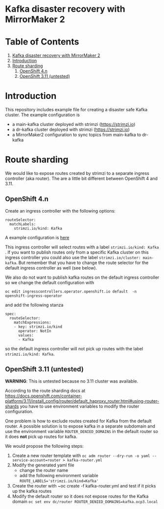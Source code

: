 

# Kafka disaster recovery with MirrorMaker 2


# Table of Contents

1.  [Kafka disaster recovery with MirrorMaker 2](#org3bdd4f7)
2.  [Introduction](#org3d6ccad)
3.  [Route sharding](#org8290715)
    1.  [OpenShift 4.n](#orgaa9c8cc)
    2.  [OpenShift 3.11 (untested)](#org0fa7adc)


# Introduction

This repository includes example file for creating a disaster safe Kafka cluster.
The example configuration is

-   a main-kafka cluster deployed with strimzi (<https://strimzi.io>)
-   a dr-kafka cluster deployed with strimzi (<https://strimzi.io>)
-   a MirrorMaker2 configuration to sync topics from main-kafka to dr-kafka


# Route sharding

We would like to expose routes created by strimzi to a separate ingress controller (aka router).
The are a little bit different between OpenShift 4 and 3.11.


## OpenShift 4.n

Create an ingress controller with the following options:

    routeSelector:
      matchLabels:
        strimzi.io/kind: Kafka

A example configuration is [here](ingress/kafka-ingress.yml)

This ingress controller will select routes with a label
`strimzi.io/kind: Kafka` . If you want to publish routes only from a
specific Kafka cluster on this ingress controller you could also use
the label `strimzi.io/cluster: main-kafka`. But remember that you have
to change the route selector for the default ingress controller as
well (see below).

We also do not want to publish kafka routes on the default ingress controller so we change the default configuration
with

    oc edit ingresscontrollers.operator.openshift.io default  -n openshift-ingress-operator

and add the following stanza

    spec:
      routeSelector:
        matchExpressions:
        - key: strimzi.io/kind
          operator: NotIn
          values:
          - Kafka

so the default ingress controller will <span class="underline">not</span> pick up routes with the label `strimzi.io/kind: Kafka`.


## OpenShift 3.11 (untested)

**WARNING**: This is untested because no 3.11 cluster was available.

According to the route sharding docs at
<https://docs.openshift.com/container-platform/3.11/install_config/router/default_haproxy_router.html#using-router-shards>
you have to use environment variables to modify the router
configuration.

One problem is how to exclude routes created for Kafka from the
default router. A possible solution is to expose kafka in a separate
subdomain and use the environment variable `ROUTER_DENIED_DOMAINS` in
the default router so it does **not** pick up routes for kafka.

We would propose the following steps:

1.  Create a new router template with `oc adm router --dry-run -o yaml --service-account=router > kafka-router.yml`
2.  Modify the generated yaml file
    -   change the router name
    -   add the following environment variable `ROUTE_LABELS='strimzi.io/kind=Kafka'`
3.  Create the router with ~oc create -f kafka-router.yml and test if it picks up the kafka routes
4.  Modify the default router so it does not expose routes for the Kafka domain `oc set env dc/router ROUTER_DENIED_DOMAINS=kafka.ocp3.local`
